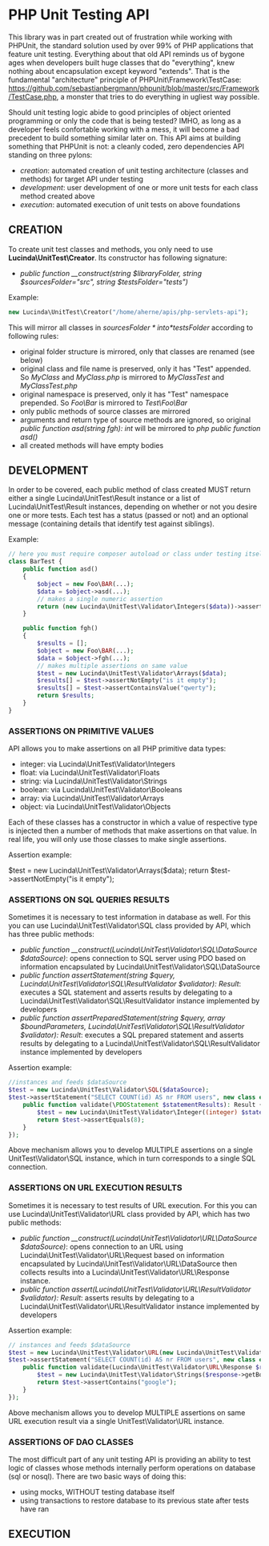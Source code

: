 # PHP Unit Testing API

This library was in part created out of frustration while working with PHPUnit, the standard solution used by over 99% of PHP applications that feature unit testing. Everything about that old API reminds us of bygone ages when developers built huge classes that do "everything", knew nothing about encapsulation except keyword "extends". That is the fundamental "architecture" principle of PHPUnit\Framework\TestCase: https://github.com/sebastianbergmann/phpunit/blob/master/src/Framework/TestCase.php, a monster that tries to do everything in ugliest way possible.

Should unit testing logic abide to good principles of object oriented programming or only the code that is being tested? IMHO, as long as a developer feels confortable working with a mess, it will become a bad precedent to build something similar later on. This API aims at building something that PHPUnit is not: a cleanly coded, zero dependencies API standing on three pylons:

- *creation*: automated creation of unit testing architecture (classes and methods) for target API under testing
- *development*: user development of one or more unit tests for each class method created above
- *execution*: automated execution of unit tests on above foundations

## CREATION

To create unit test classes and methods, you only need to use **Lucinda\UnitTest\Creator**. Its constructor has following signature:

- *public function __construct(string $libraryFolder, string $sourcesFolder="src", string $testsFolder="tests")*

Example:

```php
new Lucinda\UnitTest\Creator("/home/aherne/apis/php-servlets-api");
```

This will mirror all classes in *$sourcesFolder* into *$testsFolder* according to following rules:

- original folder structure is mirrored, only that classes are renamed (see below)
- original class and file name is preserved, only it has "Test" appended. So *MyClass* and *MyClass.php* is mirrored to *MyClassTest* and *MyClassTest.php*
- original namespace is preserved, only it has "Test" namespace prepended. So *Foo\Bar* is mirrored to *Test\Foo\Bar*
- only public methods of source classes are mirrored
- arguments and return type of source methods are ignored, so original *public function asd(string fgh): int* will be mirrored to *php public function asd()*
- all created methods will have empty bodies

## DEVELOPMENT

In order to be covered, each public method of class created MUST return either a single Lucinda\UnitTest\Result instance or a list of Lucinda\UnitTest\Result instances, depending on whether or not you desire one or more tests. Each test has a status (passed or not) and an optional message (containing details that identify test against siblings).

Example:

```php
// here you must require composer autoload or class under testing itself
class BarTest {
    public function asd()
    {
        $object = new Foo\BAR(...);
        $data = $object->asd(...);
        // makes a single numeric assertion
        return (new Lucinda\UnitTest\Validator\Integers($data))->assertEquals(12);
    }

    public function fgh()
    {
        $results = [];
        $object = new Foo\BAR(...);
        $data = $object->fgh(...);
        // makes multiple assertions on same value
        $test = new Lucinda\UnitTest\Validator\Arrays($data);
        $results[] = $test->assertNotEmpty("is it empty");
        $results[] = $test->assertContainsValue("qwerty");
        return $results;
    }
}
```

### ASSERTIONS ON PRIMITIVE VALUES

API allows you to make assertions on all PHP primitive data types:

- integer: via Lucinda\UnitTest\Validator\Integers
- float: via Lucinda\UnitTest\Validator\Floats
- string: via Lucinda\UnitTest\Validator\Strings
- boolean: via Lucinda\UnitTest\Validator\Booleans
- array: via Lucinda\UnitTest\Validator\Arrays
- object: via Lucinda\UnitTest\Validator\Objects

Each of these classes has a constructor in which a value of respective type is injected then a number of methods that make assertions on that value. In real life, you will only use those classes to make single assertions. 

Assertion example:

$test = new Lucinda\UnitTest\Validator\Arrays($data);
return $test->assertNotEmpty("is it empty");

### ASSERTIONS ON SQL QUERIES RESULTS

Sometimes it is necessary to test information in database as well. For this you can use Lucinda\UnitTest\Validator\SQL class provided by API, which has three public methods:

- *public function __construct(Lucinda\UnitTest\Validator\SQL\DataSource $dataSource)*: opens connection to SQL server using PDO based on information encapsulated by Lucinda\UnitTest\Validator\SQL\DataSource
- *public function assertStatement(string $query, Lucinda\UnitTest\Validator\SQL\ResultValidator $validator): Result*: executes a SQL statement and asserts results by delegating to a Lucinda\UnitTest\Validator\SQL\ResultValidator instance implemented by developers
- *public function assertPreparedStatement(string $query, array $boundParameters, Lucinda\UnitTest\Validator\SQL\ResultValidator $validator): Result*: executes a SQL prepared statement and asserts results by delegating to a Lucinda\UnitTest\Validator\SQL\ResultValidator instance implemented by developers

Assertion example:

```php
//instances and feeds $dataSource
$test = new Lucinda\UnitTest\Validator\SQL($dataSource);
$test->assertStatement("SELECT COUNT(id) AS nr FROM users", new class extends Lucinda\UnitTest\Validator\SQL\ResultValidator() {
    public function validate(\PDOStatement $statementResults): Result {
        $test = new Lucinda\UnitTest\Validator\Integer((integer) $statementResults->fetchColumn());
        return $test->assertEquals(8);
    }
});
```

Above mechanism allows you to develop MULTIPLE assertions on a single UnitTest\Validator\SQL instance, which in turn corresponds to a single SQL connection.

### ASSERTIONS ON URL EXECUTION RESULTS

Sometimes it is necessary to test results of URL execution. For this you can use Lucinda\UnitTest\Validator\URL class provided by API, which has two public methods:

- *public function __construct(Lucinda\UnitTest\Validator\URL\DataSource $dataSource)*: opens connection to an URL using Lucinda\UnitTest\Validator\URL\Request based on information encapsulated by Lucinda\UnitTest\Validator\URL\DataSource then collects results into a Lucinda\UnitTest\Validator\URL\Response instance.
- *public function assert(Lucinda\UnitTest\Validator\URL\ResultValidator $validator): Result*: asserts results by delegating to a Lucinda\UnitTest\Validator\URL\ResultValidator instance implemented by developers

Assertion example:

```php
// instances and feeds $dataSource
$test = new Lucinda\UnitTest\Validator\URL(new Lucinda\UnitTest\Validator\URL\DataSource("https://www.google.com"));
$test->assertStatement("SELECT COUNT(id) AS nr FROM users", new class extends Lucinda\UnitTest\Validator\SQL\ResultValidator() {
    public function validate(Lucinda\UnitTest\Validator\URL\Response $response): Result {
        $test = new Lucinda\UnitTest\Validator\Strings($response->getBody());
        return $test->assertContains("google");
    }
});
```

Above mechanism allows you to develop MULTIPLE assertions on same URL execution result via a single UnitTest\Validator\URL instance.

### ASSERTIONS OF DAO CLASSES

The most difficult part of any unit testing API is providing an ability to test logic of classes whose methods internally perform operations on database (sql or nosql). There are two basic ways of doing this:

- using mocks, WITHOUT testing database itself
- using transactions to restore database to its previous state after tests have ran 

## EXECUTION
